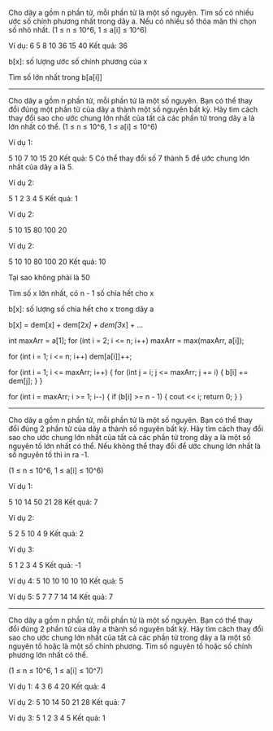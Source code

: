 Cho dãy a gồm n phần tử, mỗi phần tử là một số nguyên. Tìm số có nhiều ước số chính phương nhất trong dãy a. Nếu có nhiều số thỏa mãn thì chọn số nhỏ nhất.
(1 ≤ n ≤ 10^6, 1 ≤ a[i] ≤ 10^6)

Ví dụ:
6
5 8 10 36 15 40
Kết quả: 36

b[x]: số lượng ước số chính phương của x

Tìm số lớn nhất trong b[a[i]]









--------------------------------------------------
Cho dãy a gồm n phần tử, mỗi phần tử là một số nguyên. Bạn có thể thay đổi đúng một phần tử của dãy a thành một số nguyên bất kỳ. Hãy tìm cách thay đổi sao cho ước chung lớn nhất của tất cả các phần tử trong dãy a là lớn nhất có thể.
(1 ≤ n ≤ 10^6, 1 ≤ a[i] ≤ 10^6)

Ví dụ 1:

5
10 7 10 15 20
Kết quả: 5
Có thể thay đổi số 7 thành 5 để ước chung lớn nhất của dãy a là 5.

Ví dụ 2:

5
1 2 3 4 5
Kết quả: 1

Ví dụ 2:

5
10 15 80 100 20

Ví dụ 2:

5
10 10 80 100 20
Kết quả: 10

Tại sao không phải là 50

Tìm số x lớn nhất, có n - 1 số chia hết cho x

b[x]: số lượng số chia hết cho x trong dãy a

b[x] = dem[x] + dem[2*x] + dem[3*x] + ...

int maxArr = a[1];
for (int i = 2; i <= n; i++)
    maxArr = max(maxArr, a[i]);

for (int i = 1; i <= n; i++)
    dem[a[i]]++;

for (int i = 1; i <= maxArr; i++) {
    for (int j = i; j <= maxArr; j += i) {
        b[i] += dem[j];
    }
}

for (int i = maxArr; i >= 1; i--) {
    if (b[i] >= n - 1) {
        cout << i;
        return 0;
    }
}

-----------------------------------------------

Cho dãy a gồm n phần tử, mỗi phần tử là một số nguyên. Bạn có thể thay đổi đúng 2 phần tử của dãy a thành số nguyên bất kỳ. Hãy tìm cách thay đổi sao cho ước chung lớn nhất của tất cả các phần tử trong dãy a là một số nguyên tố lớn nhất có thể. Nếu không thể thay đổi để ước chung lớn nhất là số nguyên tố thì in ra -1.

(1 ≤ n ≤ 10^6, 1 ≤ a[i] ≤ 10^6)

Ví dụ 1:

5
10 14 50 21 28
Kết quả: 7

Ví dụ 2:

5
2 5 10 4 9
Kết quả: 2

Ví dụ 3:

5
1 2 3 4 5
Kết quả: -1

Ví dụ 4:
5
10 10 10 10 10
Kết quả: 5

Ví dụ 5:
5
7 7 7 14 14
Kết quả: 7

--------------------------------------------

Cho dãy a gồm n phần tử, mỗi phần tử là một số nguyên. Bạn có thể thay đổi đúng 2 phần tử của dãy a thành số nguyên bất kỳ. Hãy tìm cách thay đổi sao cho ước chung lớn nhất của tất cả các phần tử trong dãy a là một số nguyên tố hoặc là một số chính phương. Tìm số nguyên tố hoặc số chính phương lớn nhất có thể. 

(1 ≤ n ≤ 10^6, 1 ≤ a[i] ≤ 10^7)

Ví dụ 1:
4
3 6 4 20
Kết quả: 4

Ví dụ 2:
5
10 14 50 21 28
Kết quả: 7

Ví dụ 3:
5
1 2 3 4 5
Kết quả: 1
